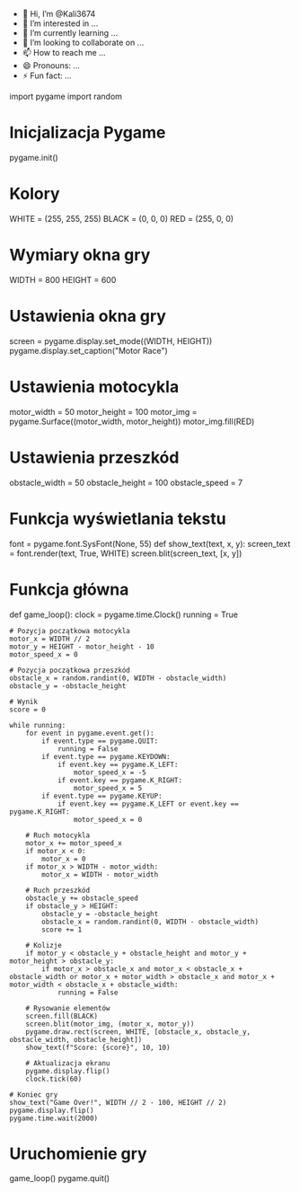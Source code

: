 - 👋 Hi, I’m @Kali3674
- 👀 I’m interested in ...
- 🌱 I’m currently learning ...
- 💞️ I’m looking to collaborate on ...
- 📫 How to reach me ...
- 😄 Pronouns: ...
- ⚡ Fun fact: ...

<!---
Kali3674/Kali3674 is a ✨ special ✨ repository because its `README.md` (this file) appears on your GitHub profile.
You can click the Preview link to take a look at your changes.
--->
import pygame
import random

# Inicjalizacja Pygame
pygame.init()

# Kolory
WHITE = (255, 255, 255)
BLACK = (0, 0, 0)
RED = (255, 0, 0)

# Wymiary okna gry
WIDTH = 800
HEIGHT = 600

# Ustawienia okna gry
screen = pygame.display.set_mode((WIDTH, HEIGHT))
pygame.display.set_caption("Motor Race")

# Ustawienia motocykla
motor_width = 50
motor_height = 100
motor_img = pygame.Surface((motor_width, motor_height))
motor_img.fill(RED)

# Ustawienia przeszkód
obstacle_width = 50
obstacle_height = 100
obstacle_speed = 7

# Funkcja wyświetlania tekstu
font = pygame.font.SysFont(None, 55)
def show_text(text, x, y):
    screen_text = font.render(text, True, WHITE)
    screen.blit(screen_text, [x, y])

# Funkcja główna
def game_loop():
    clock = pygame.time.Clock()
    running = True

    # Pozycja początkowa motocykla
    motor_x = WIDTH // 2
    motor_y = HEIGHT - motor_height - 10
    motor_speed_x = 0

    # Pozycja początkowa przeszkód
    obstacle_x = random.randint(0, WIDTH - obstacle_width)
    obstacle_y = -obstacle_height

    # Wynik
    score = 0

    while running:
        for event in pygame.event.get():
            if event.type == pygame.QUIT:
                running = False
            if event.type == pygame.KEYDOWN:
                if event.key == pygame.K_LEFT:
                    motor_speed_x = -5
                if event.key == pygame.K_RIGHT:
                    motor_speed_x = 5
            if event.type == pygame.KEYUP:
                if event.key == pygame.K_LEFT or event.key == pygame.K_RIGHT:
                    motor_speed_x = 0

        # Ruch motocykla
        motor_x += motor_speed_x
        if motor_x < 0:
            motor_x = 0
        if motor_x > WIDTH - motor_width:
            motor_x = WIDTH - motor_width

        # Ruch przeszkód
        obstacle_y += obstacle_speed
        if obstacle_y > HEIGHT:
            obstacle_y = -obstacle_height
            obstacle_x = random.randint(0, WIDTH - obstacle_width)
            score += 1

        # Kolizje
        if motor_y < obstacle_y + obstacle_height and motor_y + motor_height > obstacle_y:
            if motor_x > obstacle_x and motor_x < obstacle_x + obstacle_width or motor_x + motor_width > obstacle_x and motor_x + motor_width < obstacle_x + obstacle_width:
                running = False

        # Rysowanie elementów
        screen.fill(BLACK)
        screen.blit(motor_img, (motor_x, motor_y))
        pygame.draw.rect(screen, WHITE, [obstacle_x, obstacle_y, obstacle_width, obstacle_height])
        show_text(f"Score: {score}", 10, 10)

        # Aktualizacja ekranu
        pygame.display.flip()
        clock.tick(60)

    # Koniec gry
    show_text("Game Over!", WIDTH // 2 - 100, HEIGHT // 2)
    pygame.display.flip()
    pygame.time.wait(2000)

# Uruchomienie gry
game_loop()
pygame.quit()
